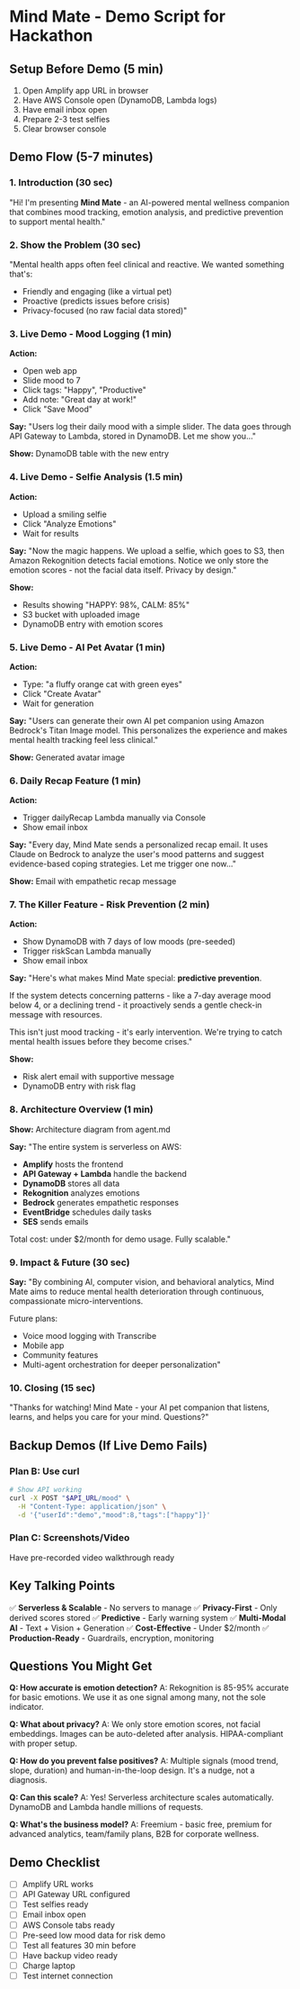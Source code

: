 # Mind Mate - Demo Script for Hackathon

## Setup Before Demo (5 min)

1. Open Amplify app URL in browser
2. Have AWS Console open (DynamoDB, Lambda logs)
3. Have email inbox open
4. Prepare 2-3 test selfies
5. Clear browser console

## Demo Flow (5-7 minutes)

### 1. Introduction (30 sec)
"Hi! I'm presenting **Mind Mate** - an AI-powered mental wellness companion that combines mood tracking, emotion analysis, and predictive prevention to support mental health."

### 2. Show the Problem (30 sec)
"Mental health apps often feel clinical and reactive. We wanted something that's:
- Friendly and engaging (like a virtual pet)
- Proactive (predicts issues before crisis)
- Privacy-focused (no raw facial data stored)"

### 3. Live Demo - Mood Logging (1 min)
**Action:**
- Open web app
- Slide mood to 7
- Click tags: "Happy", "Productive"
- Add note: "Great day at work!"
- Click "Save Mood"

**Say:**
"Users log their daily mood with a simple slider. The data goes through API Gateway to Lambda, stored in DynamoDB. Let me show you..."

**Show:** DynamoDB table with the new entry

### 4. Live Demo - Selfie Analysis (1.5 min)
**Action:**
- Upload a smiling selfie
- Click "Analyze Emotions"
- Wait for results

**Say:**
"Now the magic happens. We upload a selfie, which goes to S3, then Amazon Rekognition detects facial emotions. Notice we only store the emotion scores - not the facial data itself. Privacy by design."

**Show:** 
- Results showing "HAPPY: 98%, CALM: 85%"
- S3 bucket with uploaded image
- DynamoDB entry with emotion scores

### 5. Live Demo - AI Pet Avatar (1 min)
**Action:**
- Type: "a fluffy orange cat with green eyes"
- Click "Create Avatar"
- Wait for generation

**Say:**
"Users can generate their own AI pet companion using Amazon Bedrock's Titan Image model. This personalizes the experience and makes mental health tracking feel less clinical."

**Show:** Generated avatar image

### 6. Daily Recap Feature (1 min)
**Action:**
- Trigger dailyRecap Lambda manually via Console
- Show email inbox

**Say:**
"Every day, Mind Mate sends a personalized recap email. It uses Claude on Bedrock to analyze the user's mood patterns and suggest evidence-based coping strategies. Let me trigger one now..."

**Show:** Email with empathetic recap message

### 7. The Killer Feature - Risk Prevention (2 min)
**Action:**
- Show DynamoDB with 7 days of low moods (pre-seeded)
- Trigger riskScan Lambda manually
- Show email inbox

**Say:**
"Here's what makes Mind Mate special: **predictive prevention**. 

If the system detects concerning patterns - like a 7-day average mood below 4, or a declining trend - it proactively sends a gentle check-in message with resources.

This isn't just mood tracking - it's early intervention. We're trying to catch mental health issues before they become crises."

**Show:** 
- Risk alert email with supportive message
- DynamoDB entry with risk flag

### 8. Architecture Overview (1 min)
**Show:** Architecture diagram from agent.md

**Say:**
"The entire system is serverless on AWS:
- **Amplify** hosts the frontend
- **API Gateway + Lambda** handle the backend
- **DynamoDB** stores all data
- **Rekognition** analyzes emotions
- **Bedrock** generates empathetic responses
- **EventBridge** schedules daily tasks
- **SES** sends emails

Total cost: under $2/month for demo usage. Fully scalable."

### 9. Impact & Future (30 sec)
**Say:**
"By combining AI, computer vision, and behavioral analytics, Mind Mate aims to reduce mental health deterioration through continuous, compassionate micro-interventions.

Future plans:
- Voice mood logging with Transcribe
- Mobile app
- Community features
- Multi-agent orchestration for deeper personalization"

### 10. Closing (15 sec)
"Thanks for watching! Mind Mate - your AI pet companion that listens, learns, and helps you care for your mind. Questions?"

## Backup Demos (If Live Demo Fails)

### Plan B: Use curl
```bash
# Show API working
curl -X POST "$API_URL/mood" \
  -H "Content-Type: application/json" \
  -d '{"userId":"demo","mood":8,"tags":["happy"]}'
```

### Plan C: Screenshots/Video
Have pre-recorded video walkthrough ready

## Key Talking Points

✅ **Serverless & Scalable** - No servers to manage
✅ **Privacy-First** - Only derived scores stored
✅ **Predictive** - Early warning system
✅ **Multi-Modal AI** - Text + Vision + Generation
✅ **Cost-Effective** - Under $2/month
✅ **Production-Ready** - Guardrails, encryption, monitoring

## Questions You Might Get

**Q: How accurate is emotion detection?**
A: Rekognition is 85-95% accurate for basic emotions. We use it as one signal among many, not the sole indicator.

**Q: What about privacy?**
A: We only store emotion scores, not facial embeddings. Images can be auto-deleted after analysis. HIPAA-compliant with proper setup.

**Q: How do you prevent false positives?**
A: Multiple signals (mood trend, slope, duration) and human-in-the-loop design. It's a nudge, not a diagnosis.

**Q: Can this scale?**
A: Yes! Serverless architecture scales automatically. DynamoDB and Lambda handle millions of requests.

**Q: What's the business model?**
A: Freemium - basic free, premium for advanced analytics, team/family plans, B2B for corporate wellness.

## Demo Checklist

- [ ] Amplify URL works
- [ ] API Gateway URL configured
- [ ] Test selfies ready
- [ ] Email inbox open
- [ ] AWS Console tabs ready
- [ ] Pre-seed low mood data for risk demo
- [ ] Test all features 30 min before
- [ ] Have backup video ready
- [ ] Charge laptop
- [ ] Test internet connection
